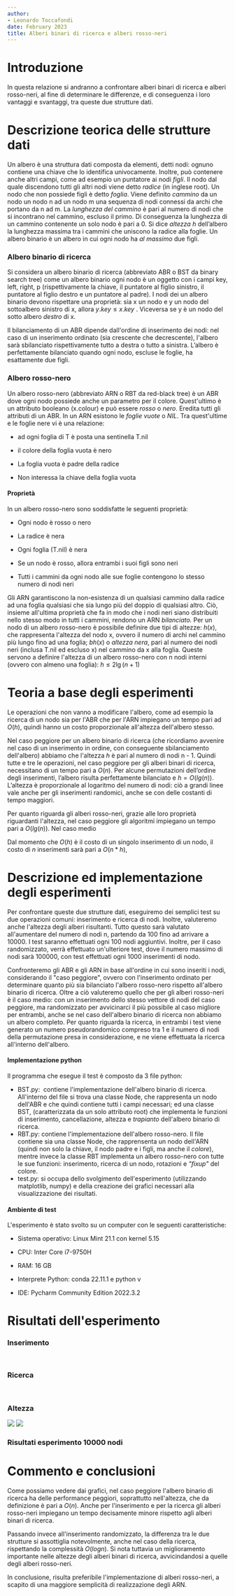 ```yaml
---
author:
- Leonardo Toccafondi   
date: February 2023
title: Alberi binari di ricerca e alberi rosso-neri
---
```


# Introduzione

In questa relazione si andranno a confrontare alberi binari di ricerca e alberi rosso-neri, al fine di determinare le differenze, e di conseguenza i loro vantaggi e svantaggi, tra queste due strutture dati.

# Descrizione teorica delle strutture dati

Un albero è una struttura dati composta da elementi, detti nodi: ognuno contiene una chiave che lo identifica univocamente. Inoltre, può contenere anche altri campi, come ad esempio un puntatore ai nodi *figli*. Il nodo dal quale discendono tutti gli altri nodi viene detto *radice* (in inglese root). Un nodo che non possiede figli è detto *foglia*. Viene definito *cammino* da un nodo un nodo n ad un nodo m una sequenza di nodi connessi da archi che portano da n ad m. La *lunghezza del cammino* è pari al numero di nodi che si incontrano nel cammino, escluso il primo. Di conseguenza la lunghezza di un cammino contenente un solo nodo è pari a 0. Si dice *altezza* $h$ dell’albero la lunghezza
massima tra i cammini che uniscono la radice alla foglie.
Un albero binario è un albero in cui ogni nodo ha *al massimo* due figli.

### Albero binario di ricerca

Si considera un albero binario di ricerca (abbreviato ABR o BST da binary search tree) come un albero binario ogni nodo è un oggetto con i campi key, left, right, p (rispettivamente la chiave, il puntatore al figlio sinistro, il puntatore al figlio destro e un puntatore al padre). I nodi dei un albero binario devono rispettare una proprietà: sia x un nodo e y un nodo del sottoalbero sinistro di x, allora $y.key \leq x.key$ . Viceversa se y è un nodo del sotto albero *destro* di x.

Il bilanciamento di un ABR dipende dall'ordine di inserimento dei nodi: nel caso di un inserimento ordinato (sia crescente che decrescente), l'albero sarà sbilanciato rispettivamente tutto a destra o tutto a sinistra. L’albero è perfettamente bilanciato quando ogni nodo, escluse le foglie, ha esattamente due figli.

### Albero rosso-nero

Un albero rosso-nero (abbreviato ARN o RBT da red-black tree) è un ABR dove ogni nodo possiede anche un parametro per il colore. Quest'ultimo è un attributo booleano (x.colour) e può essere *rosso* o *nero*. Eredita tutti gli attributi di un ABR. In un ARN esistono le *foglie vuote* o *NIL*. Tra quest'ultime e le foglie nere vi è una relazione:

- ad ogni foglia di T è posta una sentinella T.nil

- il colore della foglia vuota è nero

- La foglia vuota è padre della radice

- Non interessa la chiave della foglia vuota 

#### Proprietà

In un albero rosso-nero sono soddisfatte le seguenti proprietà:

- Ogni nodo è rosso o nero

- La radice è nera

- Ogni foglia (T.nil) è nera

- Se un nodo è rosso, allora entrambi i suoi figli sono neri

- Tutti i cammini da ogni nodo alle sue foglie contengono lo stesso numero di nodi neri

Gli ARN garantiscono la non-esistenza di un qualsiasi cammino dalla radice ad una foglia qualsiasi che sia lungo più del doppio di qualsiasi altro. Ciò, insieme all'ultima proprietà che fa in modo che i nodi neri siano distribuiti nello stesso modo in tutti i cammini, rendono un ARN *bilanciato.*
Per un nodo di un albero rosso-nero è possibile definire due tipi di altezze: $h(x)$, che rappresenta l'altezza del nodo x, ovvero il numero di archi nel cammino più lungo fino ad una foglia; $bh(x)$ o *altezza nera*, pari al numero dei nodi neri (inclusa T.nil ed escluso x) nel cammino da x alla foglia. Queste servono a definire l'altezza di un albero rosso-nero con n nodi interni (ovvero con almeno una foglia): $h \leq 2 \lg(n+1)$

# Teoria a base degli esperimenti

Le operazioni che non vanno a modificare l'albero, come ad esempio la ricerca di un nodo sia per l'ABR che per l'ARN impiegano un tempo pari ad ${O}(h)$, quindi hanno un costo proporzionale all'altezza dell'albero stesso. 

Nel caso peggiore per un albero binario di ricerca (che ricordiamo avvenire nel caso di un inserimento in ordine, con conseguente sbilanciamento dell'albero) abbiamo che l'altezza $h$ è pari al numero di nodi n - 1. Quindi tutte e tre le operazioni, nel caso peggiore per gli alberi binari di ricerca, necessitano di un tempo pari a ${O}(n)$. Per alcune permutazioni dell’ordine degli inserimenti, l’albero risulta perfettamente bilanciato e $h = {O}(lg(n))$. L’altezza è proporzionale al logaritmo del numero di nodi: ciò a grandi linee vale anche per gli inserimenti randomici, anche se con delle costanti di tempo maggiori.

Per quanto riguarda gli alberi rosso-neri, grazie alle loro proprietà riguardanti l'altezza, nel caso peggiore gli algoritmi impiegano un tempo pari a ${O}(lg(n))$. Nel caso medio

Dal momento che ${O}(h)$ è il costo di un singolo inserimento di un nodo, il costo di $n$ inserimenti sarà pari a ${O}(n*h)$,

# Descrizione ed implementazione degli esperimenti

Per confrontare queste due strutture dati, eseguiremo dei semplici test su due operazioni comuni: inserimento e ricerca di nodi. Inoltre, valuteremo anche l'altezza degli alberi risultanti.
Tutto questo sarà valutato all'aumentare del numero di nodi n, partendo da 100 fino ad arrivare a 10000. I test saranno effettuati ogni 100 nodi aggiuntivi. Inoltre, per il caso randomizzato, verrà effettuato un'ulteriore test, dove il numero massimo di nodi sarà 100000, con test effettuati ogni 1000 inserimenti di nodo.

Confronteremo gli ABR e gli ARN in base all'ordine in cui sono inseriti i nodi, considerando il "caso peggiore", ovvero con l'inserimento ordinato per determinare quanto più sia bilanciato l'albero rosso-nero rispetto all'albero binario di ricerca. Oltre a ciò valuteremo quello che per gli alberi rosso-neri è il caso medio: con un inserimento dello stesso vettore di nodi del caso peggiore, ma randomizzato per avvicinarci il più possibile al caso migliore per entrambi, anche se nel caso dell'albero binario di ricerca non abbiamo un albero completo.
Per quanto riguarda la ricerca, in entrambi i test viene generato un numero pseudorandomico compreso tra 1 e il numero di nodi della permutazione presa in considerazione, e ne viene effettuata la ricerca all'interno dell'albero.

#### Implementazione python

Il programma che esegue il test è composto da 3 file python: 

- BST.py:  contiene l'implementazione dell'albero binario di ricerca. All'interno del file si trova una classe Node, che rappresenta un nodo dell'ABR e che quindi contiene tutti i campi necessari; ed una classe BST, (caratterizzata da un solo attributo root) che implementa le funzioni di inserimento, cancellazione, altezza e *trapianto* dell'albero binario di ricerca.
- RBT.py: contiene l'implementazione dell'albero rosso-nero. Il file contiene sia una classe Node, che rapprensenta un nodo dell'ARN (quindi non solo la chiave, il nodo padre e i figli, ma anche il *colore*), mentre invece la classe RBT implementa un albero rosso-nero con tutte le sue funzioni: inserimento, ricerca di un nodo, rotazioni e *"fixup"* del colore.
- test.py: si occupa dello svolgimento dell'esperimento (utilizzando matplotlib, numpy) e della creazione dei grafici necessari alla visualizzazione dei risultati.

#### Ambiente di test

L'esperimento è stato svolto su un computer con le seguenti caratteristiche:

- Sistema operativo: Linux  Mint 21.1 con kernel 5.15

- CPU: Inter Core i7-9750H

- RAM: 16 GB 

- Interprete Python: conda 22.11.1 e python v

- IDE: Pycharm Community Edition 2022.3.2

# Risultati dell'esperimento

### Inserimento

<p align="left"><img src="../img/w_case/ins.png" title="Figura 1" alt="" data-align="inline"></p>
<img src="../img/rand/ins.png" title="Figura 2" alt="" data-align="inline">

### Ricerca

<img src="../img/w_case/s.png" title="Figura 3" alt="" data-align="inline">
<img src="../img/rand/s.png" title="Figura 4" alt="" data-align="inline">

### Altezza

![](../img/w_case/h.png)
![](../img/rand/h.png)

### Risultati esperimento 10000 nodi

# Commento e conclusioni

Come possiamo vedere dai grafici, nel caso peggiore l'albero binario di ricerca ha delle performance peggiori, soprattutto nell'altezza, che da definizione è pari a ${O}(n)$. Anche per l'inserimento e per la ricerca gli alberi rosso-neri impiegano un tempo decisamente minore rispetto agli alberi binari di ricerca.

Passando invece all'inserimento randomizzato, la differenza tra le due strutture si assottiglia notevolmente, anche nel caso della ricerca, rispettando la complessità ${O}(logn)$.
Si nota tuttavia un miglioramento importante nelle altezze degli alberi binari di ricerca, avvicindandosi a quelle degli alberi rosso-neri.

In conclusione, risulta preferibile l'implementazione di alberi rosso-neri, a scapito di una maggiore semplicità di realizzazione degli ARN.